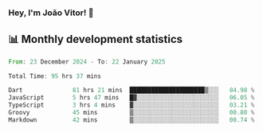 ### Hey, I'm João Vitor! 👋

<!--
**joaovitorcf97/joaovitorcf97** is a ✨ _special_ ✨ repository because its `README.md` (this file) appears on your GitHub profile.

Here are some ideas to get you started:

- 🔭 I’m currently working on ...
- 🌱 I’m currently learning ...
- 👯 I’m looking to collaborate on ...
- 🤔 I’m looking for help with ...
- 💬 Ask me about ...
- 📫 How to reach me: ...
- 😄 Pronouns: ...
- ⚡ Fun fact: ...
-->
## 📊 Monthly development statistics

<!--START_SECTION:waka-->

```rust
From: 23 December 2024 - To: 22 January 2025

Total Time: 95 hrs 37 mins

Dart              81 hrs 21 mins  █████████████████████▒░░░   84.98 %
JavaScript        5 hrs 47 mins   █▓░░░░░░░░░░░░░░░░░░░░░░░   06.05 %
TypeScript        3 hrs 4 mins    ▓░░░░░░░░░░░░░░░░░░░░░░░░   03.21 %
Groovy            45 mins         ▒░░░░░░░░░░░░░░░░░░░░░░░░   00.80 %
Markdown          42 mins         ▒░░░░░░░░░░░░░░░░░░░░░░░░   00.74 %
```

<!--END_SECTION:waka-->
